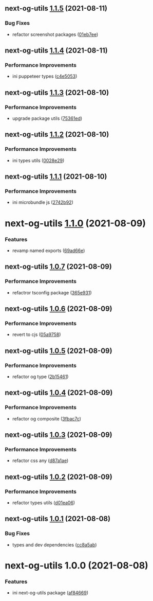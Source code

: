 ## next-og-utils [1.1.5](https://github.com/shunkakinoki/packages/compare/next-og-utils@1.1.4...next-og-utils@1.1.5) (2021-08-11)

### Bug Fixes

- refactor screenshot packages ([01eb7ee](https://github.com/shunkakinoki/packages/commit/01eb7eee2f583ed00f32e449c6fb6e2215f488b3))

## next-og-utils [1.1.4](https://github.com/shunkakinoki/packages/compare/next-og-utils@1.1.3...next-og-utils@1.1.4) (2021-08-11)

### Performance Improvements

- ini puppeteer types ([c4e5053](https://github.com/shunkakinoki/packages/commit/c4e5053150a772ec651fbd15d0e44002435f69ea))

## next-og-utils [1.1.3](https://github.com/shunkakinoki/packages/compare/next-og-utils@1.1.2...next-og-utils@1.1.3) (2021-08-10)

### Performance Improvements

- upgrade package utils ([75361ed](https://github.com/shunkakinoki/packages/commit/75361edbf88b1d1cc4fb61581b0706c6babccd23))

## next-og-utils [1.1.2](https://github.com/shunkakinoki/packages/compare/next-og-utils@1.1.1...next-og-utils@1.1.2) (2021-08-10)

### Performance Improvements

- ini types utils ([0028e29](https://github.com/shunkakinoki/packages/commit/0028e29d531e0848e7f87f95969e7667f006cfad))

## next-og-utils [1.1.1](https://github.com/shunkakinoki/packages/compare/next-og-utils@1.1.0...next-og-utils@1.1.1) (2021-08-10)

### Performance Improvements

- ini microbundle js ([2742b92](https://github.com/shunkakinoki/packages/commit/2742b92a5e67336eb7e2fec8f36c444627eda6b6))

# next-og-utils [1.1.0](https://github.com/shunkakinoki/packages/compare/next-og-utils@1.0.7...next-og-utils@1.1.0) (2021-08-09)

### Features

- revamp named exports ([69ad66e](https://github.com/shunkakinoki/packages/commit/69ad66ebfae66a5266090905414038ee8b5ded1c))

## next-og-utils [1.0.7](https://github.com/shunkakinoki/packages/compare/next-og-utils@1.0.6...next-og-utils@1.0.7) (2021-08-09)

### Performance Improvements

- refactror tsconfig package ([365e931](https://github.com/shunkakinoki/packages/commit/365e9316dd0e2d746d57be5f233f2f8e815c4a38))

## next-og-utils [1.0.6](https://github.com/shunkakinoki/packages/compare/next-og-utils@1.0.5...next-og-utils@1.0.6) (2021-08-09)

### Performance Improvements

- revert to cjs ([05a9758](https://github.com/shunkakinoki/packages/commit/05a975820adc76431504e2def934ebc10b07239b))

## next-og-utils [1.0.5](https://github.com/shunkakinoki/packages/compare/next-og-utils@1.0.4...next-og-utils@1.0.5) (2021-08-09)

### Performance Improvements

- refactor og type ([2b15461](https://github.com/shunkakinoki/packages/commit/2b15461abcc6818155127dd65e185bd6a85db254))

## next-og-utils [1.0.4](https://github.com/shunkakinoki/packages/compare/next-og-utils@1.0.3...next-og-utils@1.0.4) (2021-08-09)

### Performance Improvements

- refactor og composite ([3fbac7c](https://github.com/shunkakinoki/packages/commit/3fbac7c9c4a3081d035f35c4aea15af806be5e23))

## next-og-utils [1.0.3](https://github.com/shunkakinoki/packages/compare/next-og-utils@1.0.2...next-og-utils@1.0.3) (2021-08-09)

### Performance Improvements

- refactor css any ([d87a1ae](https://github.com/shunkakinoki/packages/commit/d87a1aecac701a3d9529ff6272e014d30c00839b))

## next-og-utils [1.0.2](https://github.com/shunkakinoki/packages/compare/next-og-utils@1.0.1...next-og-utils@1.0.2) (2021-08-09)

### Performance Improvements

- refactor types utils ([d01ea06](https://github.com/shunkakinoki/packages/commit/d01ea0696de6b7889e0fa134bbf5fe6773f17e2d))

## next-og-utils [1.0.1](https://github.com/shunkakinoki/packages/compare/next-og-utils@1.0.0...next-og-utils@1.0.1) (2021-08-08)

### Bug Fixes

- types and dev dependencies ([cc8a5ab](https://github.com/shunkakinoki/packages/commit/cc8a5ab1f9859f392c9b50bfca4e57b66090a3fa))

# next-og-utils 1.0.0 (2021-08-08)

### Features

- ini next-og-utils package ([af84669](https://github.com/shunkakinoki/packages/commit/af8466963dc8550320089af1a9862d713dd5a5c0))
